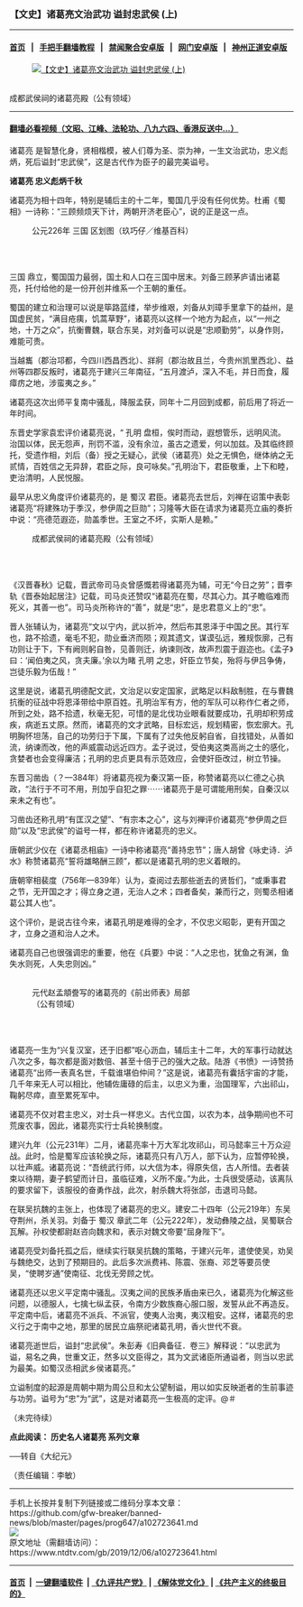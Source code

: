 ### 【文史】诸葛亮文治武功 谥封忠武侯 (上)
------------------------

#### [首页](https://github.com/gfw-breaker/banned-news/blob/master/README.md) &nbsp;&nbsp;|&nbsp;&nbsp; [手把手翻墙教程](https://github.com/gfw-breaker/guides/wiki) &nbsp;&nbsp;|&nbsp;&nbsp; [禁闻聚合安卓版](https://github.com/gfw-breaker/bn-android) &nbsp;&nbsp;|&nbsp;&nbsp; [网门安卓版](https://github.com/oGate2/oGate) &nbsp;&nbsp;|&nbsp;&nbsp; [神州正道安卓版](https://github.com/SzzdOgate/update) 



<div><div class="featured_image">
 <a href="https://i.ntdtv.com/assets/uploads/2019/12/1605300545221456-600x400-675.jpg" target="_blank">
  <figure>
   <img alt="【文史】诸葛亮文治武功 谥封忠武侯 (上)" src="https://i.ntdtv.com/assets/uploads/2019/12/1605300545221456-600x400-675-800x450.jpg"/>
  </figure><br/>
 </a>
 <span class="caption">
  成都武侯祠的诸葛亮殿（公有领域）
 </span>
</div>
</div><hr/>

#### [翻墙必看视频（文昭、江峰、法轮功、八九六四、香港反送中...）](https://github.com/gfw-breaker/banned-news/blob/master/pages/link3.md)

<div><div class="post_content" itemprop="articleBody">
 <p>
  <ok href="https://www.ntdtv.com/gb/诸葛亮.htm">
   诸葛亮
  </ok>
  是智慧化身，贤相楷模，被人们尊为圣、崇为神，一生文治武功，忠义彪炳，死后谥封“忠武侯”，这是古代作为臣子的最完美谥号。
 </p>
 <p>
  <strong>
   <ok href="https://www.ntdtv.com/gb/诸葛亮.htm">
    诸葛亮
   </ok>
   忠义彪炳千秋
  </strong>
 </p>
 <p>
  诸葛亮为相十四年，特别是辅后主的十二年，蜀国几乎没有任何优势。杜甫《蜀相》一诗称：“三顾频烦天下计，两朝开济老臣心”，说的正是这一点。
 </p>
 <figure class="wp-caption alignnone" id="attachment_102723650" style="width: 450px">
  <img alt="" class="size-full wp-image-102723650" src="https://i.ntdtv.com/assets/uploads/2019/12/67f31e2723157f87105739655509123a-450x464.jpg">
   <br/><figcaption class="wp-caption-text">
    公元226年
    <ok href="https://www.ntdtv.com/gb/三国.htm">
     三国
    </ok>
    区划图（玖巧仔／维基百科）
   </figcaption><br/>
  </img>
 </figure><br/>
 <p>
  <ok href="https://www.ntdtv.com/gb/三国.htm">
   三国
  </ok>
  鼎立，蜀国国力最弱，国土和人口在三国中居末。刘备三顾茅庐请出诸葛亮，托付给他的是一份开创并维系一个王朝的重任。
 </p>
 <p>
  蜀国的建立和治理可以说是筚路蓝缕，举步维艰，刘备从刘璋手里拿下的益州，是国虚民贫，“满目疮痍，饥蒿草野”，诸葛亮以这样一个地方为起点，以“一州之地，十万之众”，抗衡曹魏，联合东吴，对刘备可以说是“忠顺勤劳”，以身作则，难能可贵。
 </p>
 <p>
  当越巂（郡治邛都，今四川西昌西北）、牂牁（郡治故且兰，今贵州凯里西北）、益州等四郡反叛时，诸葛亮于建兴三年南征，“五月渡泸，深入不毛，并日而食，履瘴疠之地，涉蛮夷之乡。”
 </p>
 <p>
  诸葛亮这次出师平复南中骚乱，降服孟获，同年十二月回到成都，前后用了将近一年时间。
 </p>
 <p>
  东晋史学家袁宏评价诸葛亮说，“
  <ok href="https://www.ntdtv.com/gb/孔明.htm">
   孔明
  </ok>
  盘桓，俟时而动，遐想管乐，远明风流。治国以体，民无怨声，刑罚不滥，没有余泣，虽古之遗爱，何以加兹。及其临终顾托，受遗作相，刘后（备）授之无疑心，武侯（诸葛亮）处之无惧色，继体纳之无贰情，百姓信之无异辞，君臣之际，良可咏矣。”孔明治下，君臣敬重，上下和睦，吏治清明，人民悦服。
 </p>
 <p>
  最早从忠义角度评价诸葛亮的，是
  <ok href="https://www.ntdtv.com/gb/蜀汉.htm">
   蜀汉
  </ok>
  君臣。诸葛亮去世后，刘禅在诏策中表彰诸葛亮“将建殊功于季汉，参伊周之巨勋”；习隆等大臣在请求为诸葛亮立庙的奏折中说：“亮德范遐迩，勋盖季世。王室之不坏，实斯人是赖。”
 </p>
 <figure class="wp-caption alignnone" id="attachment_102723652" style="width: 600px">
  <img alt="" class="size-medium wp-image-102723652" src="https://i.ntdtv.com/assets/uploads/2019/12/1605300545221456-600x400-600x400.jpg">
   <br/><figcaption class="wp-caption-text">
    成都武侯祠的诸葛亮殿（公有领域）
   </figcaption><br/>
  </img>
 </figure><br/>
 <p>
  《汉晋春秋》记载，晋武帝司马炎曾感慨若得诸葛亮为辅，可无“今日之劳”；晋李轨《晋泰始起居注》记载，司马炎还赞叹“诸葛亮在蜀，尽其心力。其子瞻临难而死义，其善一也”。司马炎所称许的“善”，就是“忠”，是忠君意义上的“忠”。
 </p>
 <p>
  晋人张辅认为，诸葛亮“文以宁内，武以折冲，然后布其恩泽于中国之民。其行军也，路不拾遗，毫毛不犯，勋业垂济而陨；观其遗文，谋谟弘远，雅规恢廓，己有功则让于下，下有阙则躬自咎，见善则迁，纳谏则改，故声烈震于遐迩也。《孟子》曰：‘闻伯夷之风，贪夫廉。’余以为睹
  <ok href="https://www.ntdtv.com/gb/孔明.htm">
   孔明
  </ok>
  之忠，奸臣立节矣，殆将与伊吕争俦，岂徒乐毅为伍哉！”
 </p>
 <p>
  这里是说，诸葛孔明德配文武，文治足以安定国家，武略足以料敌制胜，在与曹魏抗衡的征战中将恩泽带给中原百姓。孔明治军有方，他的军队可以称作仁者之师，所到之处，路不拾遗，秋毫无犯，可惜的是北伐功业眼看就要成功，孔明却积劳成疾，病逝五丈原。然而，诸葛亮的文才武略，目标宏远，规划精密，恢宏廓大。孔明胸怀坦荡，自己的功劳归于下属，下属有了过失他反躬自省，自找错处，从善如流，纳谏而改，他的声威震动远近四方。孟子说过，受伯夷这类高尚之士的感化，贪婪者也会变得廉洁；孔明的忠贞更具有示范效应，会使奸臣改过，树立节操。
 </p>
 <p>
  东晋习凿齿（？—384年）将诸葛亮视为秦汉第一臣，称赞诸葛亮以仁德之心执政，“法行于不可不用，刑加乎自犯之罪⋯⋯诸葛亮于是可谓能用刑矣，自秦汉以来未之有也”。
 </p>
 <p>
  习凿齿还称孔明“有匡汉之望”、“有宗本之心”，这与刘禅评价诸葛亮“参伊周之巨勋”以及“忠武侯”的谥号一样，都在称许诸葛亮的忠义。
 </p>
 <p>
  唐朝武少仪在《诸葛丞相庙》一诗中称诸葛亮“善持忠节”；唐人胡曾《咏史诗．泸水》称赞诸葛亮“誓将雄略酬三顾”，都以是诸葛孔明的忠义着眼的。
 </p>
 <p>
  唐朝宰相裴度（756年—839年）认为，查阅过去那些逝去的贤哲们，“或秉事君之节，无开国之才；得立身之道，无治人之术；四者备矣，兼而行之，则蜀丞相诸葛公其人也”。
 </p>
 <p>
  这个评价，是说古往今来，诸葛孔明是难得的全才，不仅忠义昭彰，更有开国之才，立身之道和治人之术。
 </p>
 <p>
  诸葛亮自己也很强调忠的重要，他在《兵要》中说：“人之忠也，犹鱼之有渊，鱼失水则死，人失忠则凶。”
 </p>
 <figure class="wp-caption alignnone" id="attachment_102723654" style="width: 300px">
  <img alt="" class="size-full wp-image-102723654" src="https://i.ntdtv.com/assets/uploads/2019/12/zhaomengfu_chushibiao01-300x469.jpg"/>
  <br/><figcaption class="wp-caption-text">
   <br/>
   元代赵孟頫誊写的诸葛亮的《前出师表》局部（公有领域）
  </figcaption><br/>
 </figure><br/>
 <p>
  诸葛亮一生为“兴复汉室，还于旧都”呕心沥血，辅后主十二年，大的军事行动就达八次之多，每次都是面对数倍、甚至十倍于己的强大之敌。陆游《书愤》一诗赞扬诸葛亮“出师一表真名世，千载谁堪伯仲间？”这是说，诸葛亮有囊括宇宙的才能，几千年来无人可以相比，他辅佐庸碌的后主，以忠义为重，治国理军，六出祁山，鞠躬尽瘁，直至累死军中。
 </p>
 <p>
  诸葛亮不仅对君主忠义，对士兵一样忠义。古代立国，以农为本，战争期间也不可荒废农事，因此，诸葛亮实行士兵轮换制度。
 </p>
 <p>
  建兴九年（公元231年）二月，诸葛亮率十万大军北攻祁山，司马懿率三十万众迎战。此时，恰是蜀军应该轮换之际，诸葛亮只有八万人，部下认为，应暂停轮换，以壮声威。诸葛亮说：“吾统武行师，以大信为本，得原失信，古人所惜。去者装束以待期，妻子鹤望而计日，虽临征难，义所不废。”为此，士兵很受感动，该离队的要求留下，该服役的奋勇作战，此次，射杀魏大将张郃，击退司马懿。
 </p>
 <p>
  在联吴抗魏的主张上，也体现了诸葛亮的忠义。建安二十四年（公元219年）东吴夺荆州，杀关羽。刘备于
  <ok href="https://www.ntdtv.com/gb/蜀汉.htm">
   蜀汉
  </ok>
  章武二年（公元222年），发动彝陵之战，吴蜀联合瓦解。孙权使都尉赵咨向魏求和，表示对魏文帝要“屈身陛下”。
 </p>
 <p>
  诸葛亮受刘备托孤之后，继续实行联吴抗魏的策略，于建兴元年，遣使使吴，劝吴与魏绝交，达到了预期目的。此后多次派费袆、陈震、张裔、邓芝等要员使吴，“使聘岁通”使南征、北伐无旁顾之忧。
 </p>
 <p>
  诸葛亮还以忠义平定南中骚乱。汉夷之间的民族矛盾由来已久，诸葛亮为化解这些问题，以德服人，七擒七纵孟获，令南方少数族裔心服口服，发誓从此不再造反。平定南中后，诸葛亮不派兵、不派官，使夷人治夷，夷汉粗安。这样，诸葛亮的忠义行之于南中之地，那里的居民立庙祭祀诸葛孔明，香火世代不衰。
 </p>
 <p>
  诸葛亮逝世后，谥封“忠武侯”。朱彭寿《旧典备征．卷三》解释说：“以忠武为谥，易名之典，世重文正，然多以文臣得之，其为文武诸臣所通谥者，则当以忠武为最美。如蜀汉丞相武乡侯诸葛亮。”
 </p>
 <p>
  立谥制度的起源是周朝中期为周公旦和太公望制谥，用以如实反映逝者的生前事迹与功劳。谥号为“忠”为“武”，这是对诸葛亮一生极高的定评。@＃
 </p>
 <p>
  （未完待续）
 </p>
 <p>
  <strong>
   点此阅读：
   <ok href="https://www.ntdtv.com/gb/search.html?q=%E8%AF%B8%E8%91%9B%E4%BA%AE">
    历史名人诸葛亮 系列文章
   </ok>
  </strong>
 </p>
 <p>
  ──转自《大纪元》
 </p>
 <p>
  （责任编辑：李敏）
 </p>
 <div class="single_ad">
 </div>
</div>
</div>
<hr/>
手机上长按并复制下列链接或二维码分享本文章：<br/>
https://github.com/gfw-breaker/banned-news/blob/master/pages/prog647/a102723641.md <br/>
<a href='https://github.com/gfw-breaker/banned-news/blob/master/pages/prog647/a102723641.md'><img src='https://github.com/gfw-breaker/banned-news/blob/master/pages/prog647/a102723641.md.png'/></a> <br/>
原文地址（需翻墙访问）：https://www.ntdtv.com/gb/2019/12/06/a102723641.html


------------------------
#### [首页](https://github.com/gfw-breaker/banned-news/blob/master/README.md) &nbsp;|&nbsp; [一键翻墙软件](https://github.com/gfw-breaker/nogfw/blob/master/README.md) &nbsp;| [《九评共产党》](https://github.com/gfw-breaker/9ping.md/blob/master/README.md#九评之一评共产党是什么) | [《解体党文化》](https://github.com/gfw-breaker/jtdwh.md/blob/master/README.md) | [《共产主义的终极目的》](https://github.com/gfw-breaker/gczydzjmd.md/blob/master/README.md)


<img src='http://gfw-breaker.win/banned-news/pages/prog647/a102723641.md' width='0px' height='0px'/>